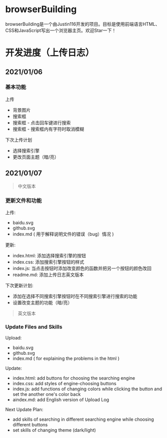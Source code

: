 # browserBuilding
browserBuilding是一个由Justin116开发的项目。目标是使用前端语言HTML、CSS和JavaScript写出一个浏览器主页。欢迎Star一下！
# 开发进度（上传日志）
## 2021/01/06
### 基本功能
上传
- 背景图片
- 搜索框
- 搜索框 - 点击回车键进行搜索
- 搜索框 - 搜索框内有字符时取消模糊

下次上传计划
- 选择搜索引擎
- 更改页面主题（暗/亮）

## 2021/01/07
> 中文版本

### 更新文件和功能
上传:
- baidu.svg
- github.svg
- index.md ( 用于解释说明文件的错误（bug）情况 )

更新:
- index.html: 添加选择搜索引擎的按钮
- index.css: 添加搜索引擎按钮的样式
- index.js: 当点击按钮时添加改变颜色的函数并把另一个按钮的颜色改回
- readme.md: 添加上传日志英文版本

下次更新计划:
- 添加在选择不同搜索引擎按钮时在不同搜索引擎进行搜索的功能
- 设置改变主题的功能（暗/亮）

>英文版本

### Update Files and Skills
Upload:
- baidu.svg
- github.svg
- index.md ( for explaining the problems in the html )

Update:
- index.html: add buttons for choosing the searching engine
- index.css: add styles of engine-choosing buttons
- index.js: add functions of changing colors while clicking the button and set the another one's color back
- aindex.md: add English version of Upload Log

Next Update Plan:
- add skills of searching in different searching engine while choosing different buttons
- set skills of changing theme (dark/light)
